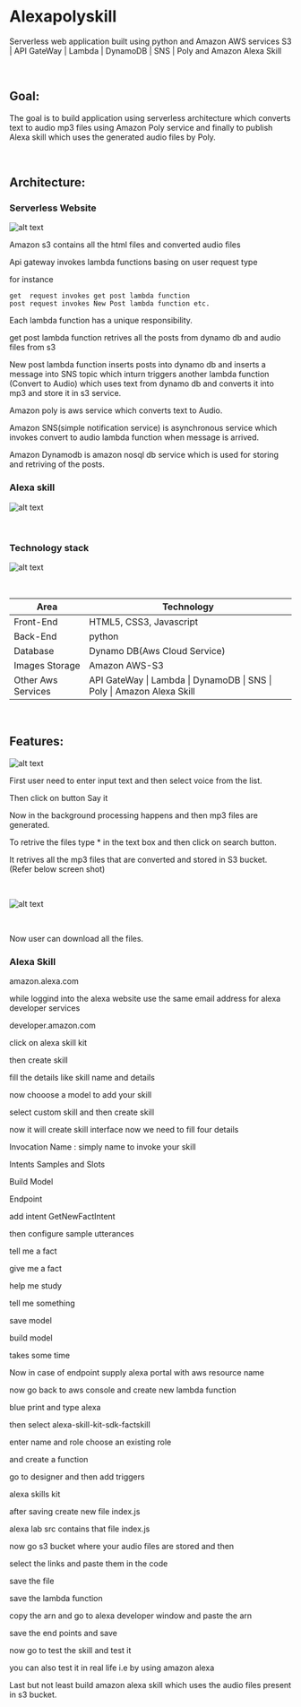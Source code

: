 # Alexapolyskill

Serverless web application built using python and Amazon AWS services S3 | API GateWay | Lambda | DynamoDB | SNS | Poly  and  Amazon Alexa Skill

</br>

## Goal:

The goal is to build application using serverless architecture which converts text to audio mp3 files using Amazon Poly service and finally to publish Alexa skill which uses the generated audio files by Poly. 

</br>

## Architecture:


### Serverless Website

![alt text](https://github.com/RepakaRamateja/Alexapolyskill/blob/master/images/Architecure.png)


Amazon s3 contains all the html files and converted audio files

Api gateway invokes lambda functions basing on user request type 

for instance 

    get  request invokes get post lambda function
    post request invokes New Post lambda function etc.


Each lambda function has a unique responsibility.

get post lambda function retrives all the posts from dynamo db and audio files from s3

New post lambda function inserts posts into dynamo db and inserts a message into SNS topic which inturn triggers another lambda function
(Convert to Audio) which uses text from dynamo db and converts it into mp3 and store it in s3 service.

Amazon poly is aws service which converts text to Audio.

Amazon SNS(simple notification service) is asynchronous service which invokes convert to audio lambda function when message is arrived.

Amazon Dynamodb is amazon nosql db service which is used for storing  and retriving of the posts.


### Alexa skill

![alt text](https://github.com/RepakaRamateja/Alexapolyskill/blob/master/images/skillarch.png)


</br>

### Technology stack

![alt text](https://github.com/RepakaRamateja/Alexapolyskill/blob/master/images/stack.png)

</br>

<table>
<thead>
<tr>
<th>Area</th>
<th>Technology</th>
</tr>
</thead>
<tbody>
	<tr>
		<td>Front-End</td>
		<td>HTML5, CSS3, Javascript</td>
	</tr>
	<tr>
		<td>Back-End</td>
		<td>python</td>
	</tr>
	<tr>
		<td>Database</td>
		<td>Dynamo DB(Aws Cloud Service)</td>
	</tr>
  <tr>
		<td>Images Storage</td>
		<td>Amazon AWS-S3</td>
	</tr>
    <tr>
		<td>Other Aws Services</td>
		<td>API GateWay | Lambda | DynamoDB | SNS | Poly | Amazon Alexa Skill</td>
	</tr>
</tbody>
</table>

</br>


## Features:

![alt text](https://github.com/RepakaRamateja/Alexapolyskill/blob/master/images/overview.png)

  First user need to enter input text and then select voice from the list.

  Then click on button Say it

  Now in the background processing happens and then mp3 files are generated.

  To retrive the files type * in the text box and then click on search button.

  It retrives all the mp3 files that are converted and stored in S3 bucket. (Refer below screen shot)

</br>

![alt text](https://github.com/RepakaRamateja/Alexapolyskill/blob/master/images/files.png)

</br>

  Now user can download all the files.


###  Alexa Skill   

  amazon.alexa.com 

  while loggind into the alexa website use the same email address for alexa developer services

  developer.amazon.com

  click on alexa skill kit

  then create skill

  fill the details like skill name and details

  now chooose a model to add your skill

  select custom skill and then create skill

  now it will create skill interface now we need to fill four details

  Invocation Name : simply name to invoke your skill

  Intents Samples and Slots

  Build Model

  Endpoint


add intent GetNewFactIntent

then configure sample utterances

tell me a fact

give me a fact

help me study

tell me something

save model

build model

takes some time

Now in case of endpoint supply alexa portal with aws resource name

now go back to aws console and create new lambda function

blue print and type alexa

then select alexa-skill-kit-sdk-factskill

enter name and role choose an existing role

and create a function

go to designer and then add triggers

alexa skills kit

after saving create new file index.js

alexa lab src contains that file index.js

now go s3 bucket where your audio files are stored and then 

select the links and paste them in the code 

save the file 

save the lambda function

copy the arn and go to alexa developer window and paste the arn 

save the end points and save 

now go to test the skill and test it 

you can also test it in real life i.e by using amazon alexa



  Last but not least build  amazon alexa skill which uses the audio files present in s3 bucket. 

  

  




